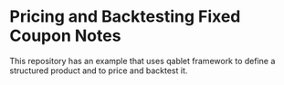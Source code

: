 # Pricing and Backtesting Fixed Coupon Notes

This repository has an example that uses qablet framework to define a structured product and to price and backtest it.
